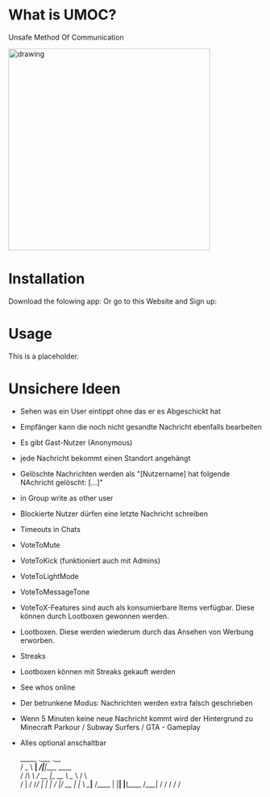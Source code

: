# What is UMOC?
Unsafe Method Of Communication 

<img src="https://github.com/user-attachments/assets/ec5ba59d-0b3d-45ac-8bb2-6c434bdac538" alt="drawing" width="400"/>

# Installation
Download the folowing app:
Or go to this Website and Sign up: 

# Usage
This is a placeholder.


# Unsichere Ideen

- Sehen was ein User eintippt ohne das er es Abgeschickt hat
- Empfänger kann die noch nicht gesandte Nachricht ebenfalls bearbeiten
- Es gibt Gast-Nutzer (Anonymous)
- jede Nachricht bekommt einen Standort angehängt
- Gelöschte Nachrichten werden als "[Nutzername] hat folgende NAchricht gelöscht: [...]"
- in Group write as other user
- Blockierte Nutzer dürfen eine letzte Nachricht schreiben
- Timeouts in Chats
- VoteToMute
- VoteToKick (funktioniert auch mit Admins)
- VoteToLightMode
- VoteToMessageTone
- VoteToX-Features sind auch als konsumierbare Items verfügbar. Diese können durch Lootboxen gewonnen werden.
- Lootboxen. Diese werden wiederum durch das Ansehen von Werbung erworben.
- Streaks
- Lootboxen können mit Streaks gekauft werden
- See whos online
- Der betrunkene Modus: Nachrichten werden extra falsch geschrieben
- Wenn 5 Minuten keine neue Nachricht kommt wird der Hintergrund zu Minecraft Parkour / Subway Surfers / GTA - Gameplay

- Alles optional anschaltbar



   _____       .___      .__                
  /  _  \    __| _/______|__|____    ____   
 /  /_\  \  / __ |\_  __ \  \__  \  /    \  
/    |    \/ /_/ | |  | \/  |/ __ \|   |  \ 
\____|__  /\____ | |__|  |__(____  /___|  / 
        \/      \/               \/     \/  

